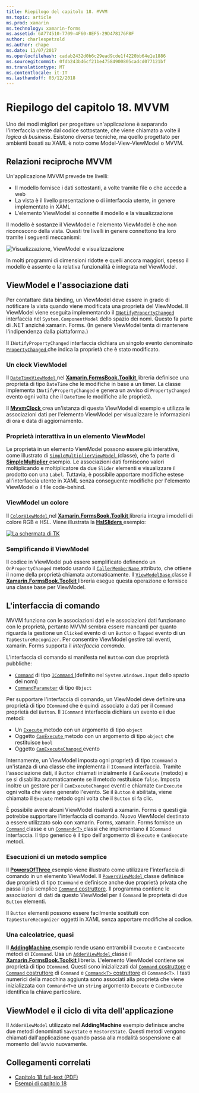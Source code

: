 ```yaml
---
title: Riepilogo del capitolo 18. MVVM
ms.topic: article
ms.prod: xamarin
ms.technology: xamarin-forms
ms.assetid: 6A774510-7709-4F60-8EF5-29D478176F8F
author: charlespetzold
ms.author: chape
ms.date: 11/07/2017
ms.openlocfilehash: cadab2432d0b6c29ead9cde1f4220bb64e1e1886
ms.sourcegitcommit: 0fdb243b46cf21be47584900805cadcd077121bf
ms.translationtype: MT
ms.contentlocale: it-IT
ms.lasthandoff: 03/12/2018
---
```

# <a name="summary-of-chapter-18-mvvm"></a>Riepilogo del capitolo 18. MVVM

Uno dei modi migliori per progettare un'applicazione è separando l'interfaccia utente dal codice sottostante, che viene chiamato a volte il *logica di business*. Esistono diverse tecniche, ma quello progettato per ambienti basati su XAML è noto come Model-View-ViewModel o MVVM.

## <a name="mvvm-interrelationships"></a>Relazioni reciproche MVVM

Un'applicazione MVVM prevede tre livelli:

- Il modello fornisce i dati sottostanti, a volte tramite file o che accede a web
- La vista è il livello presentazione o di interfaccia utente, in genere implementato in XAML
- L'elemento ViewModel si connette il modello e la visualizzazione

Il modello è sostanze il ViewModel e l'elemento ViewModel è che non riconoscono della vista. Questi tre livelli in genere connettono tra loro tramite i seguenti meccanismi:

![Visualizzazione, ViewModel e visualizzazione](images/ch18fg03.png "MVVM")

In molti programmi di dimensioni ridotte e quelli ancora maggiori, spesso il modello è assente o la relativa funzionalità è integrata nel ViewModel.

## <a name="viewmodels-and-data-binding"></a>ViewModel e l'associazione dati

Per contattare data binding, un ViewModel deve essere in grado di notificare la vista quando viene modificata una proprietà del ViewModel. Il ViewModel viene eseguita implementando il [ `INotifyPropertyChanged` ](https://developer.xamarin.com/api/type/System.ComponentModel.INotifyPropertyChanged/) interfaccia nel `System.ComponentModel` dello spazio dei nomi. Questo fa parte di .NET anziché xamarin. Forms. (In genere ViewModel tenta di mantenere l'indipendenza dalla piattaforma.)

Il `INotifyPropertyChanged` interfaccia dichiara un singolo evento denominato [ `PropertyChanged` ](https://developer.xamarin.com/api/type/System.ComponentModel.INotifyPropertyChanged/) che indica la proprietà che è stato modificato.

### <a name="a-viewmodel-clock"></a>Un clock ViewModel

Il [ `DateTimeViewModel` ](https://github.com/xamarin/xamarin-forms-book-samples/blob/master/Libraries/Xamarin.FormsBook.Toolkit/Xamarin.FormsBook.Toolkit/DateTimeViewModel.cs) nel [ **Xamarin.FormsBook.Toolkit** ](https://github.com/xamarin/xamarin-forms-book-samples/tree/master/Libraries/Xamarin.FormsBook.Toolkit/Xamarin.FormsBook.Toolkit) libreria definisce una proprietà di tipo `DateTime` che le modifiche in base a un timer. La classe implementa `INotifyPropertyChanged` e genera un avviso di `PropertyChanged` evento ogni volta che il `DateTime` le modifiche alle proprietà.

Il [ **MvvmClock** ](https://github.com/xamarin/xamarin-forms-book-samples/tree/master/Chapter18/MvvmClock) crea un'istanza di questa ViewModel di esempio e utilizza le associazioni dati per l'elemento ViewModel per visualizzare le informazioni di ora e data di aggiornamento.

### <a name="interactive-properties-in-a-viewmodel"></a>Proprietà interattiva in un elemento ViewModel

Le proprietà in un elemento ViewModel possono essere più interattive, come illustrato di [ `SimpleMultiplierViewModel` ](https://github.com/xamarin/xamarin-forms-book-samples/blob/master/Chapter18/SimpleMultiplier/SimpleMultiplier/SimpleMultiplier/SimpleMultiplierViewModel.cs) (classe), che fa parte di [ **SimpleMultiplier** ](https://github.com/xamarin/xamarin-forms-book-samples/tree/master/Chapter18/SimpleMultiplier) esempio. Le associazioni dati forniscono valori moltiplicando e moltiplicatore da due `Slider` elementi e visualizzare il prodotto con una `Label`. Tuttavia, è possibile apportare modifiche estese all'interfaccia utente in XAML senza conseguente modifiche per l'elemento ViewModel o il file code-behind.

### <a name="a-color-viewmodel"></a>ViewModel un colore

Il [ `ColorViewModel` ](https://github.com/xamarin/xamarin-forms-book-samples/blob/master/Libraries/Xamarin.FormsBook.Toolkit/Xamarin.FormsBook.Toolkit/ColorViewModel.cs) nel [ **Xamarin.FormsBook.Toolkit** ](https://github.com/xamarin/xamarin-forms-book-samples/tree/master/Libraries/Xamarin.FormsBook.Toolkit/Xamarin.FormsBook.Toolkit) libreria integra i modelli di colore RGB e HSL. Viene illustrata la [ **HslSliders** ](https://github.com/xamarin/xamarin-forms-book-samples/tree/master/Chapter18/HslSliders) esempio:

[![La schermata di TK](images/ch18fg08-small.png "colore HSL")](images/ch18fg08-large.png#lightbox "colore HSL")

### <a name="streamlining-the-viewmodel"></a>Semplificando il ViewModel

Il codice in ViewModel può essere semplificato definendo un `OnPropertyChanged` metodo usando il [ `CallerMemberName` ](https://developer.xamarin.com/api/type/System.Runtime.CompilerServices.CallerMemberNameAttribute/) attributo, che ottiene il nome della proprietà chiamata automaticamente. Il [ `ViewModelBase` ](https://github.com/xamarin/xamarin-forms-book-samples/blob/master/Libraries/Xamarin.FormsBook.Toolkit/Xamarin.FormsBook.Toolkit/ViewModelBase.cs) classe il [ **Xamarin.FormsBook.Toolkit** ](https://github.com/xamarin/xamarin-forms-book-samples/tree/master/Libraries/Xamarin.FormsBook.Toolkit/Xamarin.FormsBook.Toolkit) libreria esegue questa operazione e fornisce una classe base per ViewModel.

## <a name="the-command-interface"></a>L'interfaccia di comando

MVVM funziona con le associazioni dati e le associazioni dati funzionano con le proprietà, pertanto MVVM sembra essere mancanti per quanto riguarda la gestione un `Clicked` evento di un `Button` o `Tapped` evento di un `TapGestureRecognizer`. Per consentire ViewModel gestire tali eventi, xamarin. Forms supporta il *interfaccia comando*.

L'interfaccia di comando si manifesta nel `Button` con due proprietà pubbliche:

- [`Command`](https://developer.xamarin.com/api/property/Xamarin.Forms.Button.Command/) di tipo [ `ICommand` ](https://developer.xamarin.com/api/type/System.Windows.Input.ICommand/) (definito nel `System.Windows.Input` dello spazio dei nomi)
- [`CommandParameter`](https://developer.xamarin.com/api/property/Xamarin.Forms.Button.CommandParameter/) di tipo `Object`

Per supportare l'interfaccia di comando, un ViewModel deve definire una proprietà di tipo `ICommand` che è quindi associato a dati per il `Command` proprietà del `Button`. Il `ICommand` interfaccia dichiara un evento e i due metodi:

- Un [ `Execute` ](https://developer.xamarin.com/api/member/System.Windows.Input.ICommand.Execute/p/System.Object/) metodo con un argomento di tipo `object`
- Oggetto [ `CanExecute` ](https://developer.xamarin.com/api/member/System.Windows.Input.ICommand.CanExecute/p/System.Object/) metodo con un argomento di tipo `object` che restituisce `bool`
- Oggetto [ `CanExecuteChanged` ](https://developer.xamarin.com/api/event/System.Windows.Input.ICommand.CanExecuteChanged/) evento

Internamente, un ViewModel imposta ogni proprietà di tipo `ICommand` a un'istanza di una classe che implementa il `ICommand` interfaccia. Tramite l'associazione dati, il `Button` chiamati inizialmente il `CanExecute` (metodo) e se si disabilita automaticamente se il metodo restituisce `false`. Imposta inoltre un gestore per il `CanExecuteChanged` eventi e chiamate `CanExecute` ogni volta che viene generato l'evento. Se il `Button` è abilitata, viene chiamato il `Execute` metodo ogni volta che il `Button` si fa clic.

È possibile avere alcuni ViewModel risalenti a xamarin. Forms e questi già potrebbe supportare l'interfaccia di comando. Nuovo ViewModel destinato a essere utilizzato solo con xamarin. Forms, xamarin. Forms fornisce un [ `Command` ](https://developer.xamarin.com/api/type/Xamarin.Forms.Command/) classe e un [ `Command<T>` ](https://developer.xamarin.com/api/type/Xamarin.Forms.Command%3CT%3E/) classi che implementano il `ICommand` interfaccia. Il tipo generico è il tipo dell'argomento di `Execute` e `CanExecute` metodi.

### <a name="simple-method-executions"></a>Esecuzioni di un metodo semplice

Il [ **PowersOfThree** ](https://github.com/xamarin/xamarin-forms-book-samples/tree/master/Chapter18/PowersOfThree) esempio viene illustrato come utilizzare l'interfaccia di comando in un elemento ViewModel. Il [ `PowersViewModel` ](https://github.com/xamarin/xamarin-forms-book-samples/blob/master/Chapter18/PowersOfThree/PowersOfThree/PowersOfThree/PowersViewModel.cs) classe definisce due proprietà di tipo `ICommand` e definisce anche due proprietà privata che passa il più semplice [ `Command` costruttore](https://developer.xamarin.com/api/constructor/Xamarin.Forms.Command.Command/p/System.Action/). Il programma contiene le associazioni di dati da questo ViewModel per il `Command` le proprietà di due `Button` elementi.

Il `Button` elementi possono essere facilmente sostituiti con `TapGestureRecognizer` oggetti in XAML senza apportare modifiche al codice.

### <a name="a-calculator-almost"></a>Una calcolatrice, quasi

Il [ **AddingMachine** ](https://github.com/xamarin/xamarin-forms-book-samples/tree/master/Chapter18/AddingMachine) esempio rende usano entrambi il `Execute` e `CanExecute` metodi di `ICommand`. Usa un [ `AdderViewModel` ](https://github.com/xamarin/xamarin-forms-book-samples/blob/master/Libraries/Xamarin.FormsBook.Toolkit/Xamarin.FormsBook.Toolkit/AdderViewModel.cs) classe il [ **Xamarin.FormsBook.Toolkit** ](https://github.com/xamarin/xamarin-forms-book-samples/blob/master/Libraries/Xamarin.FormsBook.Toolkit/Xamarin.FormsBook.Toolkit/AdderViewModel.cs) libreria. L'elemento ViewModel contiene sei proprietà di tipo `ICommand`. Questi sono inizializzati dal [ `Command` costruttore](https://developer.xamarin.com/api/constructor/Xamarin.Forms.Command.Command/p/System.Action/) e [ `Command` costruttore](https://developer.xamarin.com/api/constructor/Xamarin.Forms.Command.Command/p/System.Action/System.Func%7BSystem.Boolean%7D/) di `Command` e [ `Command<T>` costruttore](https://developer.xamarin.com/api/constructor/Xamarin.Forms.Command%3CT%3E.Command%3CT%3E/p/System.Action%7BT%7D/System.Func%7BT,System.Boolean%7D/) di `Command<T>`. I tasti numerici della macchina aggiunta sono associati alla proprietà che viene inizializzata con `Command<T>`e un `string` argomento `Execute` e `CanExecute` identifica la chiave particolare.

## <a name="viewmodels-and-the-application-lifecycle"></a>ViewModel e il ciclo di vita dell'applicazione

Il `AdderViewModel` utilizzato nel **AddingMachine** esempio definisce anche due metodi denominati `SaveState` e `RestoreState`. Questi metodi vengono chiamati dall'applicazione quando passa alla modalità sospensione e al momento dell'avvio nuovamente.



## <a name="related-links"></a>Collegamenti correlati

- [Capitolo 18 full-text (PDF)](https://download.xamarin.com/developer/xamarin-forms-book/XamarinFormsBook-Ch18-Apr2016.pdf)
- [Esempi di capitolo 18](https://github.com/xamarin/xamarin-forms-book-samples/tree/master/Chapter18)
